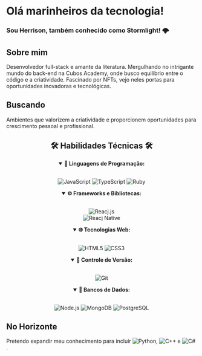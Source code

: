 # Olá marinheiros da tecnologia!  

### Sou Herrison, também conhecido como Stormlight! 🌩️

 ## Sobre mim
Desenvolvedor full-stack e amante da literatura. Mergulhando no intrigante mundo do back-end na Cubos Academy, onde busco equilíbrio entre o código e a criatividade. Fascinado por NFTs, vejo neles portas para oportunidades inovadoras e tecnológicas.


## Buscando 
Ambientes que valorizem a criatividade e proporcionem oportunidades para crescimento pessoal e profissional.  

 <div align = "center">
 
 <h2 align="center">🛠️ Habilidades Técnicas 🛠️</h2>

 <details open>
<summary><b>🚀 Linguagens de Programação:</b></summary>
<br>
  
![JavaScript](https://img.shields.io/badge/JavaScript-323330?style=for-the-badge&logo=javascript&logoColor=F7DF1E)
![TypeScript](https://img.shields.io/badge/TypeScript-007ACC?style=for-the-badge&logo=typescript&logoColor=white)
![Ruby](https://img.shields.io/badge/Ruby-CC342D?style=for-the-badge&logo=ruby&logoColor=white)
</details>

<details open>
<summary><b>⚙️ Frameworks e Bibliotecas:</b></summary>
<br>
 
![Reacj.js](https://img.shields.io/badge/React-20232A?style=for-the-badge&logo=react&logoColor=61DAFB)  
![Reacj Native](https://img.shields.io/badge/React_Native-20232A?style=for-the-badge&logo=react&logoColor=61DAFB)  

 </details>

 <details open>
<summary><b>🌐 Tecnologias Web:</b></summary>
<br>
 
![HTML5](https://img.shields.io/badge/HTML5-E34F26?style=for-the-badge&logo=html5&logoColor=white)
![CSS3](https://img.shields.io/badge/CSS3-1572B6?style=for-the-badge&logo=css3&logoColor=white)
 
 </details>

<details open>
<summary><b>📜 Controle de Versão:</b></summary>
<br>
 
![Git](https://img.shields.io/badge/GIT-E44C30?style=for-the-badge&logo=git&logoColor=white)
 
 </details>

 <details open>
<summary><b>💽 Bancos de Dados:</b></summary>
<br>
 

![Node.js](https://img.shields.io/badge/Node%20js-339933?style=for-the-badge&logo=nodedotjs&logoColor=white)
![MongoDB](https://img.shields.io/badge/MongoDB-4EA94B?style=for-the-badge&logo=mongodb&logoColor=white)
![PostgreSQL](https://img.shields.io/badge/PostgreSQL-316192?style=for-the-badge&logo=postgresql&logoColor=white)

 </details>
 
 


</div>

## No Horizonte  

Pretendo expandir meu conhecimento para incluir ![Python](https://img.shields.io/badge/Python-FFD43B?style=for-the-badge&logo=python&logoColor=blue), ![C++](https://img.shields.io/badge/C%2B%2B-00599C?style=for-the-badge&logo=c%2B%2B&logoColor=white) e ![C#](https://img.shields.io/badge/C%23-239120?style=for-the-badge&logo=c-sharp&logoColor=white).
